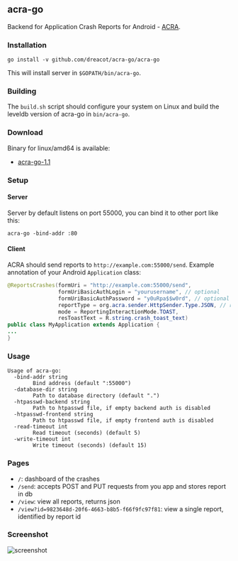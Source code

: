 ## acra-go

Backend for Application Crash Reports for Android - [ACRA](https://github.com/ACRA/acra).

### Installation

    go install -v github.com/dreacot/acra-go/acra-go

This will install server in `$GOPATH/bin/acra-go`.

### Building

The `build.sh` script should configure your system on Linux and build the leveldb version of acra-go in `bin/acra-go`.

### Download

Binary for linux/amd64 is available:

 - [acra-go-1.1](https://github.com/dreacot/acra-go/releases/download/1.1/acra-go-1.1.tar.gz)

### Setup

#### Server

Server by default listens on port 55000, you can bind it to other port like this:

    acra-go -bind-addr :80

#### Client

ACRA should send reports to `http://example.com:55000/send`. Example annotation of your Android `Application` class:

```java
@ReportsCrashes(formUri = "http://example.com:55000/send",
                formUriBasicAuthLogin = "yourusername", // optional
                formUriBasicAuthPassword = "y0uRpa$$w0rd", // optional
                reportType = org.acra.sender.HttpSender.Type.JSON, // recommended
                mode = ReportingInteractionMode.TOAST,
                resToastText = R.string.crash_toast_text)
public class MyApplication extends Application {
...
}
```

### Usage

```
Usage of acra-go:
  -bind-addr string
        Bind address (default ":55000")
  -database-dir string
        Path to database directory (default ".")
  -htpasswd-backend string
        Path to htpasswd file, if empty backend auth is disabled
  -htpasswd-frontend string
        Path to htpasswd file, if empty frontend auth is disabled
  -read-timeout int
        Read timeout (seconds) (default 5)
  -write-timeout int
        Write timeout (seconds) (default 15)
```

### Pages

  * `/`: dashboard of the crashes
  * `/send`: accepts POST and PUT requests from you app and stores report in db
  * `/view`: view all reports, returns json
  * `/view?id=9823648d-20f6-4663-b8b5-f66f9fc97f81`: view a single report, identified by report id

### Screenshot

![screenshot](https://goo.gl/E38Gyw)
